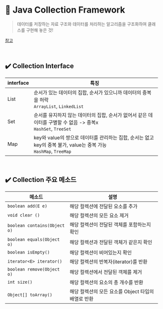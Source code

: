 # 🧋 Java Collection Framework

> 데이터를 저장하는 자료 구조와 데이터를 처리하는 알고리즘을 구조화하여 클래스를 구현해 놓은 것!

[참고](http://www.tcpschool.com/java/java_collectionFramework_concept)

<br>

## ✔️ Collection Interface

| interface | 특징                                                         |
| --------- | ------------------------------------------------------------ |
| List      | 순서가 있는 데이터의 집합, 순서가 있으니까 데이터의 중복을 허락<br> `ArrayList`, `LinkedList` |
| Set       | 순서를 유지하지 않는 데이터의 집합, 순서가 없어서 같은 데이터를 구별할 수 없음 -> 중복x<br > `HashSet`, `TreeSet` |
| Map       | key와 value의 쌍으로 데이터를 관리하는 집합, 순서는 없고 key의 중복 불가, value는 중복 가능 <br> `HashMap`, `TreeMap` |

<br>

## ✔️ Collection 주요 메소드

| 메소드                       | 설명                                                |
| ---------------------------- | --------------------------------------------------- |
| `boolean add(E e)`           | 해당 컬렉션에 전달된 요소를 추가                    |
| `void clear ()`              | 해당 컬렉션의 모든 요소 제거                        |
| `boolean contains(Object o)` | 해당 컬렉션이 전달된 객체를 포함하는지 확인         |
| `boolean equals(Object o)`   | 해당 컬렉션과 전달된 객체가 같은지 확인             |
| `boolean isEmpty()`          | 해당 컬렉션이 비어있는지 확인                       |
| `iterator<E> iterator()`     | 해당 컬렉션의 반복자(iterator)를 반환               |
| `boolean remove(Object o)`   | 해당 컬렉션에서 전달된 객체를 제거                  |
| `int size()`                 | 해당 컬렉션의 요소의 총 개수를 반환                 |
| `Object[] toArray()`         | 해당 컬렉션의 모든 요소를 Object 타입의 배열로 반환 |





